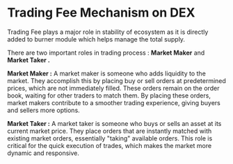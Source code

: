 # Trading Fee Mechanism on DEX

Trading Fee plays a major role in stability of ecosystem as it is directly added to burner module which helps manage the total supply.

There are two important roles in trading process : **Market Maker** and **Market Taker .**

**Market Maker :** A market maker is someone who adds liquidity to the market. They accomplish this by placing buy or sell orders at predetermined prices, which are not immediately filled. These orders remain on the order book, waiting for other traders to match them. By placing these orders, market makers contribute to a smoother trading experience, giving buyers and sellers more options.

**Market Taker :** A market taker is someone who buys or sells an asset at its current market price. They place orders that are instantly matched with existing market orders, essentially "taking" available orders. This role is critical for the quick execution of trades, which makes the market more dynamic and responsive.

